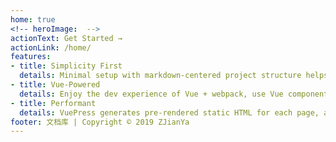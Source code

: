 ```yaml
---
home: true
<!-- heroImage:  -->
actionText: Get Started →
actionLink: /home/
features:
- title: Simplicity First
  details: Minimal setup with markdown-centered project structure helps you focus on writing.
- title: Vue-Powered
  details: Enjoy the dev experience of Vue + webpack, use Vue components in markdown, and develop custom themes with Vue.
- title: Performant
  details: VuePress generates pre-rendered static HTML for each page, and runs as an SPA once a page is loaded.
footer: 文档库 | Copyright © 2019 ZJianYa
---
```

